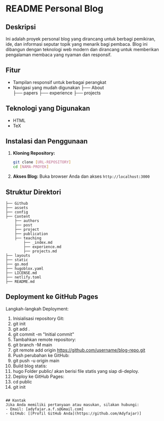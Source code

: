 # README Personal Blog

## Deskripsi
Ini adalah proyek personal blog yang dirancang untuk berbagi pemikiran, ide, dan informasi seputar topik yang menarik bagi pembaca. Blog ini dibangun dengan teknologi web modern dan dirancang untuk memberikan pengalaman membaca yang nyaman dan responsif.

## Fitur
- Tampilan responsif untuk berbagai perangkat
- Navigasi yang mudah digunakan
      ├── About    
      ├── papers
      ├── experience
      ├── projects

## Teknologi yang Digunakan
- HTML
- TeX

## Instalasi dan Penggunaan
1. **Kloning Repository:**
   ```bash
   git clone [URL-REPOSITORY]
   cd [NAMA-PROYEK]
   ```

4. **Akses Blog:**
   Buka browser Anda dan akses `http://localhost:3000`

## Struktur Direktori
```
├── Github        
├── assets          
├── config
├── Content
    ├── authors
    ├── post
    ├── project
    ├── publication
    ├── teaching
        ├── _index.md
        ├── experience.md
        ├── projects.md
├── layouts
├── static
├── go.mod
├── hugoblox.yaml
├── LICENSE.md
├── netlify.toml
├── README.md  
```

## Deployment ke GitHub Pages
   Langkah-langkah Deployment:
   1.	Inisialisasi repository Git: 
   2.	git init
   3.	git add .
   4.	git commit -m "Initial commit"
   5.	Tambahkan remote repository: 
   6.	git branch -M main
   7.	git remote add origin https://github.com/username/blog-repo.git
   8.	Push perubahan ke GitHub: 
   9.	git push -u origin main
   10.	Build blog statis: 
   11.	hugo
   Folder public/ akan berisi file statis yang siap di-deploy.
   12.	Deploy ke GitHub Pages: 
   13.	cd public
   14.	git init
   ```

## Kontak
Jika Anda memiliki pertanyaan atau masukan, silakan hubungi:
- Email: [adyfajar.a.f.s@Gmail.com]
- GitHub: [[Profil GitHub Anda](https://github.com/Adyfajar)]

